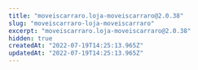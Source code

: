 ```yaml
---
title: "moveiscarraro.loja-moveiscarraro@2.0.38"
slug: "moveiscarraro-loja-moveiscarraro"
excerpt: "moveiscarraro.loja-moveiscarraro@2.0.38"
hidden: true
createdAt: "2022-07-19T14:25:13.965Z"
updatedAt: "2022-07-19T14:25:13.965Z"
---
```


